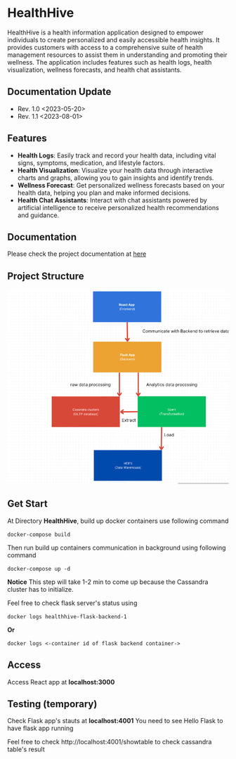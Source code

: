# HealthHive

HealthHive is a health information application designed to empower individuals to create personalized and easily accessible health insights. It provides customers with access to a comprehensive suite of health management resources to assist them in understanding and promoting their wellness. The application includes features such as health logs, health visualization, wellness forecasts, and health chat assistants.

## Documentation Update

- Rev. 1.0 <2023-05-20>
- Rev. 1.1 <2023-08-01>

## Features

- **Health Logs**: Easily track and record your health data, including vital signs, symptoms, medication, and lifestyle factors.
- **Health Visualization**: Visualize your health data through interactive charts and graphs, allowing you to gain insights and identify trends.
- **Wellness Forecast**: Get personalized wellness forecasts based on your health data, helping you plan and make informed decisions.
- **Health Chat Assistants**: Interact with chat assistants powered by artificial intelligence to receive personalized health recommendations and guidance.

## Documentation

Please check the project documentation at [here](./HealthHive_Requirement_Documentation.v1.1.docx)

## Project Structure

![Structure](./readme-reference/HealthHive-structure.png)

## Get Start

At Directory **HealthHive**, build up docker containers use following command

```
docker-compose build 
```

Then run build up containers communication in background using following command

```
docker-compose up -d
```

**Notice** This step will take 1-2 min to come up because the Cassandra cluster has to initialize.

Feel free to check flask server's status using

```
docker logs healthhive-flask-backend-1
```
**Or**

```
docker logs <-container id of flask backend container->
```

## Access 
Access React app at **localhost:3000**


## Testing (temporary)

Check Flask app's stauts at **localhost:4001** 
You need to see Hello Flask to have flask app running

Feel free to check http://localhost:4001/showtable to check cassandra table's result
